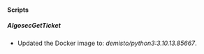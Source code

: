 
#### Scripts

##### AlgosecGetTicket

- Updated the Docker image to: *demisto/python3:3.10.13.85667*.
